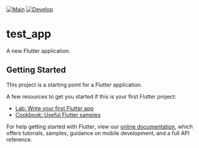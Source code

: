 [![Main](https://github.com/keyskull/cullen.ml/actions/workflows/main.yml/badge.svg)](https://github.com/keyskull/cullen.ml/actions/workflows/main.yml)
[![Develop](https://github.com/keyskull/cullen.ml/actions/workflows/develop.yml/badge.svg)](https://github.com/keyskull/cullen.ml/actions/workflows/develop.yml)


# test_app

A new Flutter application.

## Getting Started

This project is a starting point for a Flutter application.

A few resources to get you started if this is your first Flutter project:

- [Lab: Write your first Flutter app](https://flutter.dev/docs/get-started/codelab)
- [Cookbook: Useful Flutter samples](https://flutter.dev/docs/cookbook)

For help getting started with Flutter, view our
[online documentation](https://flutter.dev/docs), which offers tutorials,
samples, guidance on mobile development, and a full API reference.
